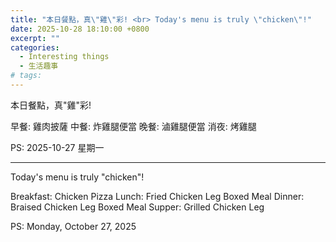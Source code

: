 ```yaml
---
title: "本日餐點，真\"雞\"彩! <br> Today's menu is truly \"chicken\"!"
date: 2025-10-28 18:10:00 +0800
excerpt: ""
categories:
  - Interesting things
  - 生活趣事
# tags:
---
```


本日餐點，真"雞"彩!

早餐: 雞肉披薩
中餐: 炸雞腿便當
晚餐: 滷雞腿便當
消夜: 烤雞腿

PS: 2025-10-27 星期一

---

Today's menu is truly "chicken"!

Breakfast: Chicken Pizza
Lunch: Fried Chicken Leg Boxed Meal
Dinner: Braised Chicken Leg Boxed Meal
Supper: Grilled Chicken Leg

PS: Monday, October 27, 2025

<!--
2025-10 台中市爆發 "非洲豬瘟"

REF: 環境資訊中心 - 我國非洲豬瘟首爆發 一文看清豬場與台中市府如何環環出事
https://e-info.org.tw/node/242395

FB: 
Twitter:
-->
